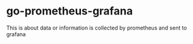 # go-prometheus-grafana
This is about data or information is collected by prometheus and sent to grafana
